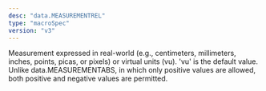```yaml
---
desc: "data.MEASUREMENTREL"
type: "macroSpec"
version: "v3"
---
```


Measurement expressed in real-world (e.g., centimeters, millimeters, inches, points,
picas, or pixels) or virtual units (vu). 'vu' is the default value. Unlike
data.MEASUREMENTABS, in which only positive values are allowed, both positive and
negative
values are permitted.